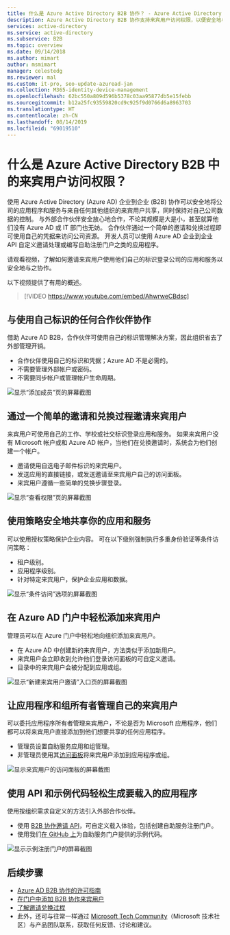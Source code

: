 ```yaml
---
title: 什么是 Azure Active Directory B2B 协作？ - Azure Active Directory | Microsoft Docs
description: Azure Active Directory B2B 协作支持来宾用户访问权限，以便安全地与外部合作伙伴共享资源和协作。
services: active-directory
ms.service: active-directory
ms.subservice: B2B
ms.topic: overview
ms.date: 09/14/2018
ms.author: mimart
author: msmimart
manager: celestedg
ms.reviewer: mal
ms.custom: it-pro, seo-update-azuread-jan
ms.collection: M365-identity-device-management
ms.openlocfilehash: 62bc550a809d596b5378c03aa95877db5e15febb
ms.sourcegitcommit: b12a25fc93559820cd9c925f9d0766d6a8963703
ms.translationtype: HT
ms.contentlocale: zh-CN
ms.lasthandoff: 08/14/2019
ms.locfileid: "69019510"
---
```

# <a name="what-is-guest-user-access-in-azure-active-directory-b2b"></a>什么是 Azure Active Directory B2B 中的来宾用户访问权限？

使用 Azure Active Directory (Azure AD) 企业到企业 (B2B) 协作可以安全地将公司的应用程序和服务与来自任何其他组织的来宾用户共享，同时保持对自己公司数据的控制。 与外部合作伙伴安全放心地合作，不论其规模是大是小，甚至就算他们没有 Azure AD 或 IT 部门也无妨。 合作伙伴通过一个简单的邀请和兑换过程即可使用自己的凭据来访问公司资源。 开发人员可以使用 Azure AD 企业到企业 API 自定义邀请处理或编写自助注册门户之类的应用程序。

请观看视频，了解如何邀请来宾用户使用他们自己的标识登录公司的应用和服务以安全地与之协作。

以下视频提供了有用的概述。

>[!VIDEO https://www.youtube.com/embed/AhwrweCBdsc]

## <a name="collaborate-with-any-partner-using-their-identities"></a>与使用自己标识的任何合作伙伴协作
借助 Azure AD B2B，合作伙伴可使用自己的标识管理解决方案，因此组织省去了外部管理开销。 
- 合作伙伴使用自己的标识和凭据；Azure AD 不是必需的。 
- 不需要管理外部帐户或密码。 
- 不需要同步帐户或管理帐户生命周期。  

![显示“添加成员”页的屏幕截图](media/what-is-b2b/add-member.png)

## <a name="invite-guest-users-with-a-simple-invitation-and-redemption-process"></a>通过一个简单的邀请和兑换过程邀请来宾用户
来宾用户可使用自己的工作、学校或社交标识登录应用和服务。 如果来宾用户没有 Microsoft 帐户或和 Azure AD 帐户，当他们在兑换邀请时，系统会为他们创建一个帐户。 
- 邀请使用自选电子邮件标识的来宾用户。
- 发送应用的直接链接，或发送邀请至来宾用户自己的访问面板。 
- 来宾用户遵循一些简单的兑换步骤登录。

![显示“查看权限”页的屏幕截图](media/what-is-b2b/consentscreen.png)

## <a name="use-policies-to-securely-share-your-apps-and-services"></a>使用策略安全地共享你的应用和服务
可以使用授权策略保护企业内容。 可在以下级别强制执行多重身份验证等条件访问策略：
- 租户级别。
- 应用程序级别。
- 针对特定来宾用户，保护企业应用和数据。

![显示“条件访问”选项的屏幕截图](media/what-is-b2b/tutorial-mfa-policy-2.png)


## <a name="easily-add-guest-users-in-the-azure-ad-portal"></a>在 Azure AD 门户中轻松添加来宾用户

管理员可以在 Azure 门户中轻松地向组织添加来宾用户。
- 在 Azure AD 中创建新的来宾用户，方法类似于添加新用户。
- 来宾用户会立即收到允许他们登录访问面板的可自定义邀请。
- 目录中的来宾用户会被分配到应用或组。  

![显示“新建来宾用户邀请”入口页的屏幕截图](media/what-is-b2b/adding-b2b-users-admin.png)

## <a name="let-application-and-group-owners-manage-their-own-guest-users"></a>让应用程序和组所有者管理自己的来宾用户

可以委托应用程序所有者管理来宾用户，不论是否为 Microsoft 应用程序，他们都可以将来宾用户直接添加到他们想要共享的任何应用程序。 
 - 管理员设置自助服务应用和组管理。
 - 非管理员使用其[访问面板](https://myapps.microsoft.com)将来宾用户添加到应用程序或组。

![显示来宾用户的访问面板的屏幕截图](media/what-is-b2b/access-panel-manage-app.png)

## <a name="use-apis-and-sample-code-to-easily-build-applications-to-onboard"></a>使用 API 和示例代码轻松生成要载入的应用程序

使用按组织需求自定义的方法引入外部合作伙伴。
- 使用 [B2B 协作邀请 API](https://developer.microsoft.com/graph/docs/api-reference/v1.0/resources/invitation)，可自定义载入体验，包括创建自助服务注册门户。 
- 使用我们[在 GitHub 上](https://github.com/Azure/active-directory-dotnet-graphapi-b2bportal-web)为自助服务门户提供的示例代码。

![显示示例注册门户的屏幕截图](media/what-is-b2b/sign-up-portal.png)

## <a name="next-steps"></a>后续步骤

- [Azure AD B2B 协作的许可指南](licensing-guidance.md)
- [在门户中添加 B2B 协作来宾用户](add-users-administrator.md)
- [了解邀请兑换过程](redemption-experience.md)
- 此外，还可与往常一样通过 [Microsoft Tech Community](https://techcommunity.microsoft.com/t5/Azure-Active-Directory-B2B/bd-p/AzureAD_B2b)（Microsoft 技术社区）与产品团队联系，获取任何反馈、讨论和建议。
